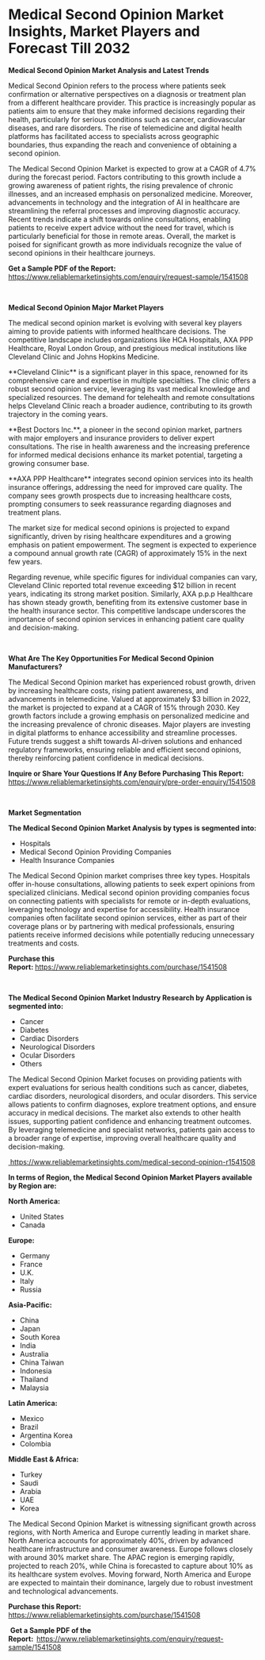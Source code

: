 <p><h1>Medical Second Opinion Market Insights, Market Players and Forecast Till 2032</h1></p><p><strong>Medical Second Opinion Market Analysis and Latest Trends</strong></p>
<p><p>Medical Second Opinion refers to the process where patients seek confirmation or alternative perspectives on a diagnosis or treatment plan from a different healthcare provider. This practice is increasingly popular as patients aim to ensure that they make informed decisions regarding their health, particularly for serious conditions such as cancer, cardiovascular diseases, and rare disorders. The rise of telemedicine and digital health platforms has facilitated access to specialists across geographic boundaries, thus expanding the reach and convenience of obtaining a second opinion.</p><p>The Medical Second Opinion Market is expected to grow at a CAGR of 4.7% during the forecast period. Factors contributing to this growth include a growing awareness of patient rights, the rising prevalence of chronic illnesses, and an increased emphasis on personalized medicine. Moreover, advancements in technology and the integration of AI in healthcare are streamlining the referral processes and improving diagnostic accuracy. Recent trends indicate a shift towards online consultations, enabling patients to receive expert advice without the need for travel, which is particularly beneficial for those in remote areas. Overall, the market is poised for significant growth as more individuals recognize the value of second opinions in their healthcare journeys.</p></p>
<p><strong>Get a Sample PDF of the Report:&nbsp;</strong> <a href="https://www.reliablemarketinsights.com/enquiry/request-sample/1541508?utm_campaign=3290&utm_medium=2&utm_source=Github&utm_content=ia&utm_term=13042025&utm_id=medical-second-opinion">https://www.reliablemarketinsights.com/enquiry/request-sample/1541508</a></p>
<p>&nbsp;</p>
<p><strong>Medical Second Opinion Major Market Players</strong></p>
<p><p>The medical second opinion market is evolving with several key players aiming to provide patients with informed healthcare decisions. The competitive landscape includes organizations like HCA Hospitals, AXA PPP Healthcare, Royal London Group, and prestigious medical institutions like Cleveland Clinic and Johns Hopkins Medicine.</p><p>**Cleveland Clinic** is a significant player in this space, renowned for its comprehensive care and expertise in multiple specialties. The clinic offers a robust second opinion service, leveraging its vast medical knowledge and specialized resources. The demand for telehealth and remote consultations helps Cleveland Clinic reach a broader audience, contributing to its growth trajectory in the coming years.</p><p>**Best Doctors Inc.**, a pioneer in the second opinion market, partners with major employers and insurance providers to deliver expert consultations. The rise in health awareness and the increasing preference for informed medical decisions enhance its market potential, targeting a growing consumer base.</p><p>**AXA PPP Healthcare** integrates second opinion services into its health insurance offerings, addressing the need for improved care quality. The company sees growth prospects due to increasing healthcare costs, prompting consumers to seek reassurance regarding diagnoses and treatment plans.</p><p>The market size for medical second opinions is projected to expand significantly, driven by rising healthcare expenditures and a growing emphasis on patient empowerment. The segment is expected to experience a compound annual growth rate (CAGR) of approximately 15% in the next few years.</p><p>Regarding revenue, while specific figures for individual companies can vary, Cleveland Clinic reported total revenue exceeding $12 billion in recent years, indicating its strong market position. Similarly, AXA p.p.p Healthcare has shown steady growth, benefiting from its extensive customer base in the health insurance sector. This competitive landscape underscores the importance of second opinion services in enhancing patient care quality and decision-making.</p></p>
<p>&nbsp;</p>
<p><strong>What Are The Key Opportunities For Medical Second Opinion Manufacturers?</strong></p>
<p><p>The Medical Second Opinion market has experienced robust growth, driven by increasing healthcare costs, rising patient awareness, and advancements in telemedicine. Valued at approximately $3 billion in 2022, the market is projected to expand at a CAGR of 15% through 2030. Key growth factors include a growing emphasis on personalized medicine and the increasing prevalence of chronic diseases. Major players are investing in digital platforms to enhance accessibility and streamline processes. Future trends suggest a shift towards AI-driven solutions and enhanced regulatory frameworks, ensuring reliable and efficient second opinions, thereby reinforcing patient confidence in medical decisions.</p></p>
<p><strong>Inquire or Share Your Questions If Any Before Purchasing This Report:</strong> <a href="https://www.reliablemarketinsights.com/enquiry/pre-order-enquiry/1541508?utm_campaign=3290&utm_medium=2&utm_source=Github&utm_content=ia&utm_term=13042025&utm_id=medical-second-opinion">https://www.reliablemarketinsights.com/enquiry/pre-order-enquiry/1541508</a></p>
<p>&nbsp;</p>
<p><strong>Market Segmentation</strong></p>
<p><strong>The Medical Second Opinion Market Analysis by types is segmented into:</strong></p>
<p><ul><li>Hospitals</li><li>Medical Second Opinion Providing Companies</li><li>Health Insurance Companies</li></ul></p>
<p><p>The Medical Second Opinion market comprises three key types. Hospitals offer in-house consultations, allowing patients to seek expert opinions from specialized clinicians. Medical second opinion providing companies focus on connecting patients with specialists for remote or in-depth evaluations, leveraging technology and expertise for accessibility. Health insurance companies often facilitate second opinion services, either as part of their coverage plans or by partnering with medical professionals, ensuring patients receive informed decisions while potentially reducing unnecessary treatments and costs.</p></p>
<p><strong>Purchase this Report:&nbsp;</strong><a href="https://www.reliablemarketinsights.com/purchase/1541508?utm_campaign=3290&utm_medium=2&utm_source=Github&utm_content=ia&utm_term=13042025&utm_id=medical-second-opinion">https://www.reliablemarketinsights.com/purchase/1541508</a></p>
<p>&nbsp;</p>
<p><strong>The Medical Second Opinion Market Industry Research by Application is segmented into:</strong></p>
<p><ul><li>Cancer</li><li>Diabetes</li><li>Cardiac Disorders</li><li>Neurological Disorders</li><li>Ocular Disorders</li><li>Others</li></ul></p>
<p><p>The Medical Second Opinion Market focuses on providing patients with expert evaluations for serious health conditions such as cancer, diabetes, cardiac disorders, neurological disorders, and ocular disorders. This service allows patients to confirm diagnoses, explore treatment options, and ensure accuracy in medical decisions. The market also extends to other health issues, supporting patient confidence and enhancing treatment outcomes. By leveraging telemedicine and specialist networks, patients gain access to a broader range of expertise, improving overall healthcare quality and decision-making.</p></p>
<p><a href="https://www.reliablemarketinsights.com/medical-second-opinion-r1541508?utm_campaign=3290&utm_medium=2&utm_source=Github&utm_content=ia&utm_term=13042025&utm_id=medical-second-opinion">&nbsp;https://www.reliablemarketinsights.com/medical-second-opinion-r1541508</a></p>
<p><strong>In terms of Region, the Medical Second Opinion Market Players available by Region are:</strong></p>
<p>
    <p> <strong> North America: </strong>
        <ul>
            <li>United States</li>
            <li>Canada</li>
        </ul>
        </p> 
    <p> <strong> Europe: </strong>
        <ul>
            <li>Germany</li>
            <li>France</li>
            <li>U.K.</li>
            <li>Italy</li>
            <li>Russia</li>
        </ul>
        </p> 
    <p> <strong> Asia-Pacific: </strong>
        <ul>
            <li>China</li>
            <li>Japan</li>
            <li>South Korea</li>
            <li>India</li>
            <li>Australia</li>
            <li>China Taiwan</li>
            <li>Indonesia</li>
            <li>Thailand</li>
            <li>Malaysia</li>
        </ul>
        </p> 
    <p> <strong> Latin America: </strong>
        <ul>
            <li>Mexico</li>
            <li>Brazil</li>
            <li>Argentina Korea</li>
            <li>Colombia</li>
        </ul>
        </p> 
    <p> <strong> Middle East & Africa: </strong>
        <ul>
            <li>Turkey</li>
            <li>Saudi</li>
            <li>Arabia</li>
            <li>UAE</li>
            <li>Korea</li>
        </ul>
    </p>
    </p>
<p><p>The Medical Second Opinion Market is witnessing significant growth across regions, with North America and Europe currently leading in market share. North America accounts for approximately 40%, driven by advanced healthcare infrastructure and consumer awareness. Europe follows closely with around 30% market share. The APAC region is emerging rapidly, projected to reach 20%, while China is forecasted to capture about 10% as its healthcare system evolves. Moving forward, North America and Europe are expected to maintain their dominance, largely due to robust investment and technological advancements.</p></p>
<p><strong>Purchase this Report: </strong><a href="https://www.reliablemarketinsights.com/purchase/1541508?utm_campaign=3290&utm_medium=2&utm_source=Github&utm_content=ia&utm_term=13042025&utm_id=medical-second-opinion">https://www.reliablemarketinsights.com/purchase/1541508</a></p>
<p>&nbsp;<strong>Get a Sample PDF of the Report:&nbsp;&nbsp;</strong><a href="https://www.reliablemarketinsights.com/enquiry/request-sample/1541508?utm_campaign=3290&utm_medium=2&utm_source=Github&utm_content=ia&utm_term=13042025&utm_id=medical-second-opinion">https://www.reliablemarketinsights.com/enquiry/request-sample/1541508</a></p>
<p><strong></strong></p>
<p><p></p><p></p><p></p></p>